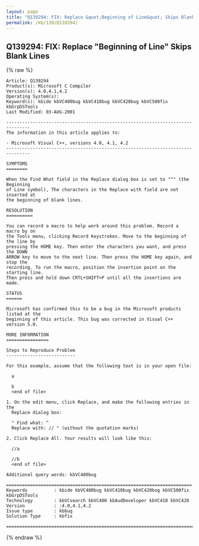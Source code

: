 ```yaml
---
layout: page
title: "Q139294: FIX: Replace &quot;Beginning of Line&quot; Skips Blank Lines"
permalink: /kb/139/Q139294/
---
```


## Q139294: FIX: Replace &quot;Beginning of Line&quot; Skips Blank Lines

{% raw %}

	Article: Q139294
	Product(s): Microsoft C Compiler
	Version(s): 4.0,4.1,4.2
	Operating System(s): 
	Keyword(s): kbide kbVC400bug kbVC410bug kbVC420bug kbVC500fix kbGrpDSTools
	Last Modified: 03-AUG-2001
	
	-------------------------------------------------------------------------------
	The information in this article applies to:
	
	- Microsoft Visual C++, versions 4.0, 4.1, 4.2 
	-------------------------------------------------------------------------------
	
	SYMPTOMS
	========
	
	When the Find What field in the Replace dialog box is set to "^" (the Beginning
	of Line symbol), The characters in the Replace with field are not inserted at
	the beginning of blank lines.
	
	RESOLUTION
	==========
	
	You can record a macro to help work around this problem. Record a macro by on
	the Tools menu, clicking Record Keystrokes. Move to the beginning of the line by
	pressing the HOME key. Then enter the characters you want, and press the DOWN
	ARROW key to move to the next line. Then press the HOME key again, and stop the
	recording. To run the macro, position the insertion point on the starting line.
	Then press and hold down CRTL+SHIFT+P until all the insertions are made.
	
	STATUS
	======
	
	Microsoft has confirmed this to be a bug in the Microsoft products listed at the
	beginning of this article. This bug was corrected in Visual C++ version 5.0.
	
	MORE INFORMATION
	================
	
	Steps to Reproduce Problem
	--------------------------
	
	For this example, assume that the following text is in your open file:
	
	  a
	
	  b
	  <end of file>
	
	1. On the edit menu, click Replace, and make the following entries in the
	  Replace dialog box:
	
	  " Find what: ^
	  Replace with: // " (without the quotation marks)
	
	2. Click Replace All. Your results will look like this:
	
	  //a
	
	  //b
	  <end of file>
	
	Additional query words: kbVC400bug
	
	======================================================================
	Keywords          : kbide kbVC400bug kbVC410bug kbVC420bug kbVC500fix kbGrpDSTools 
	Technology        : kbVCsearch kbVC400 kbAudDeveloper kbVC410 kbVC420
	Version           : :4.0,4.1,4.2
	Issue type        : kbbug
	Solution Type     : kbfix
	
	=============================================================================
	

{% endraw %}
